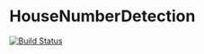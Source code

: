 # HouseNumberDetection

[![Build Status](https://travis-ci.com/mbluestone/HouseNumberDetection.svg?branch=master)](https://travis-ci.com/mbluestone/HouseNumberDetection)
